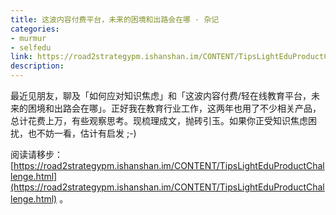 ```yaml
---
title: 这波内容付费平台，未来的困境和出路会在哪 · 杂记categories: 
- murmur
- selfedulink: https://road2strategypm.ishanshan.im/CONTENT/TipsLightEduProductChallenge.html
description:
--- 
```




最近见朋友，聊及「如何应对知识焦虑」和「这波内容付费/轻在线教育平台，未来的困境和出路会在哪」。正好我在教育行业工作，这两年也用了不少相关产品，总计花费上万，有些观察思考。现梳理成文，抛砖引玉。如果你正受知识焦虑困扰，也不妨一看，估计有启发 ;-)

阅读请移步：<br> [https://road2strategypm.ishanshan.im/CONTENT/TipsLightEduProductChallenge.html](https://road2strategypm.ishanshan.im/CONTENT/TipsLightEduProductChallenge.html) 。

